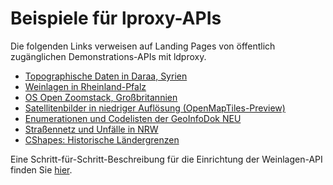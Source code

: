 # Beispiele für lproxy-APIs

Die folgenden Links verweisen auf Landing Pages von öffentlich zugänglichen Demonstrations-APIs mit ldproxy.

* [Topographische Daten in Daraa, Syrien](https://demo.ldproxy.net/daraa)
* [Weinlagen in Rheinland-Pfalz](https://demo.ldproxy.net/vineyards)
* [OS Open Zoomstack, Großbritannien](https://demo.ldproxy.net/zoomstack)
* [Satellitenbilder in niedriger Auflösung (OpenMapTiles-Preview)](https://demo.ldproxy.net/openmaptiles)
* [Enumerationen und Codelisten der GeoInfoDok NEU](https://demo.ldproxy.net/geoinfodok)
* [Straßennetz und Unfälle in NRW](https://demo.ldproxy.net/strassen)
* [CShapes: Historische Ländergrenzen](https://demo.ldproxy.net/cshapes)

Eine Schritt-für-Schritt-Beschreibung für die Einrichtung der Weinlagen-API finden Sie [hier](https://github.com/interactive-instruments/ldproxy/blob/master/demo/vineyards/README.md).
